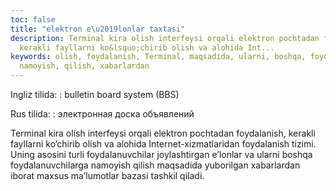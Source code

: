 ```yaml
---
toc: false
title: "elektron e\u2019lonlar taxtasi"
description: Terminal kira olish interfeysi orqali elektron pochtadan foydalanish,
  kerakli fayllarni ko&lsquo;chirib olish va alohida Int...
keywords: olish, foydalanish, Terminal, maqsadida, ularni, boshqa, foydalanuvchilarga,
  namoyish, qilish, xabarlardan
---
```


Ingliz tilida:
:   bulletin board system (BBS)

Rus tilida:
:   электронная доска объявлений

Terminal kira olish interfeysi orqali elektron pochtadan foydalanish, kerakli fayllarni ko‘chirib olish va alohida Internet-xizmatlaridan foydalanish tizimi. Uning asosini turli foydalanuvchilar joylashtirgan e’lonlar va ularni boshqa foydalanuvchilarga namoyish qilish maqsadida yuborilgan xabarlardan iborat maxsus ma’lumotlar bazasi tashkil qiladi.